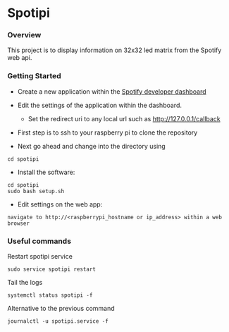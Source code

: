 # Spotipi

### Overview

This project is to display information on 32x32 led matrix from the Spotify web api.

### Getting Started

- Create a new application within the
  [Spotify developer dashboard](https://developer.spotify.com/dashboard/applications) <br />
- Edit the settings of the application within the dashboard.
  - Set the redirect uri to any local url such as http://127.0.0.1/callback
- First step is to ssh to your raspberry pi to clone the repository

- Next go ahead and change into the directory using

```
cd spotipi
```

- Install the software: <br />

```
cd spotipi
sudo bash setup.sh
```

- Edit settings on the web app: <br />

```
navigate to http://<raspberrypi_hostname or ip_address> within a web browser
```

### Useful commands

Restart spotipi service<br />

```
sudo service spotipi restart
```

Tail the logs <br />

```
systemctl status spotipi -f
```

Alternative to the previous command

```
journalctl -u spotipi.service -f
```
